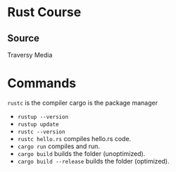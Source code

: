 # Rust Course
## Source
Traversy Media

# Commands
`rustc` is the compiler
cargo is the package manager
- `rustup --version`
- `rustup update`
- `rustc --version`
- `rustc hello.rs` compiles hello.rs code.
- `cargo run` compiles and run.
- `cargo build` builds the folder (unoptimized).
- `cargo build --release` builds the folder (optimized).
